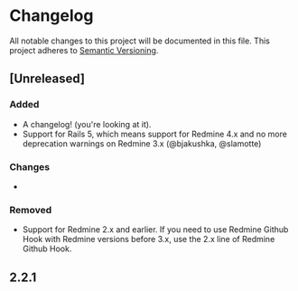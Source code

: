 # Changelog

All notable changes to this project will be documented in this file.
This project adheres to [Semantic Versioning](http://semver.org/).

## [Unreleased]

### Added

* A changelog! (you're looking at it).
* Support for Rails 5, which means support for Redmine 4.x and no more deprecation warnings on Redmine 3.x (@bjakushka, @slamotte)

### Changes

* 

### Removed

* Support for Redmine 2.x and earlier. If you need to use Redmine Github Hook with Redmine versions before 3.x, use the 2.x line of Redmine Github Hook.

## 2.2.1
